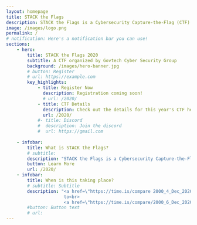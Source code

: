 ```yaml
---
layout: homepage
title: STACK the Flags
description: STACK the Flags is a Cybersecurity Capture-the-Flag (CTF) competition organized by Govtech Cyber Security Group (CSG).
image: /images/logo.png
permalink: /
# notification: Here's a notification bar you can use!
sections:
    - hero:
        title: STACK the Flags 2020
        subtitle: A CTF organized by Govtech Cyber Security Group
        background: /images/hero-banner.jpg
        # button: Register
        # url: https://example.com
        key_highlights:
            - title: Register Now
              description: Registration coming soon!
              # url: /2020/
            - title: CTF Details
              description: Check out the details for this year's CTF here
              url: /2020/
            #- title: Discord
            #  description: Join the discord 
            #  url: https://gmail.com
    
    - infobar:
        title: What is STACK the Flags?
        # subtitle: 
        description: "STACK the Flags is a Cybersecurity Capture-the-Flag (CTF) competition organized by Govtech Cyber Security Group. "
        button: Learn More
        url: /2020/
    - infobar:
        title: When is this taking place?
        # subtitle: Subtitle
        description: "<a href=\"https://time.is/compare 2000_4_Dec_2020_in_SGT\">4th December 2020 9pm UTC+08</a><br>
                      to<br>
                      <a href=\"https://time.is/compare/2000_6_Dec_2020_in_SGT\">6th December 2020 9pm UTC+08</a>"
        #button: Button text
        # url:
---
```

